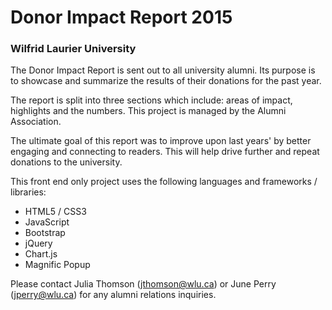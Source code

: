 # Donor Impact Report 2015
### Wilfrid Laurier University

The Donor Impact Report is sent out to all university alumni. Its purpose is to showcase and summarize the results of their donations for the past year.

The report is split into three sections which include: areas of impact, highlights and the numbers. This project is managed by the Alumni Association.

The ultimate goal of this report was to improve upon last years' by better engaging and connecting to readers. This will help drive further and repeat donations to the university.

This front end only project uses the following languages and frameworks / libraries:

- HTML5 / CSS3
- JavaScript
- Bootstrap
- jQuery
- Chart.js
- Magnific Popup

Please contact Julia Thomson (jthomson@wlu.ca) or June Perry (jperry@wlu.ca) for any alumni relations inquiries.